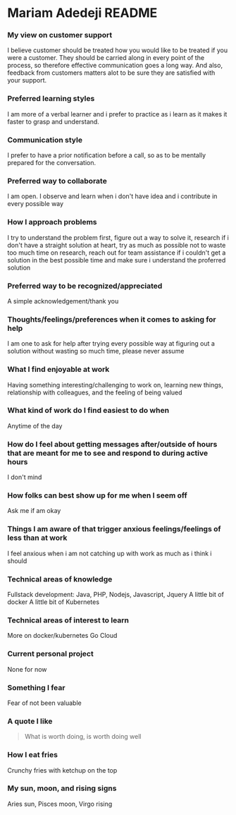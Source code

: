 # Mariam Adedeji README

### My view on customer support
I believe customer should be treated how you would like to be treated if you were a customer. They should be carried along in every point of the process, so therefore effective communication goes a long way. And also, feedback from customers matters alot to be sure they are satisfied with your support.

### Preferred learning styles
I am more of a verbal learner and i prefer to practice as i learn as it makes it faster to grasp and understand. 

### Communication style
I prefer to have a prior notification before a call, so as to be mentally prepared for the conversation.

### Preferred way to collaborate
I am open. I observe and learn when i don't have idea and i contribute in every possible way

### How I approach problems
I try to understand the problem first, figure out a way to solve it, research if i don't have a straight solution at heart, try as much as possible not to waste too much time on research, reach out for team assistance if i couldn't get a solution in the best possible time and make sure i understand the proferred solution

### Preferred way to be recognized/appreciated
A simple acknowledgement/thank you

### Thoughts/feelings/preferences when it comes to asking for help
I am one to ask for help after trying every possible way at figuring out a solution without wasting so much time, please never assume 

### What I find enjoyable at work
Having something interesting/challenging to work on, learning new things, relationship with colleagues, and the feeling of being valued

### What kind of work do I find easiest to do when
Anytime of the day

### How do I feel about getting messages after/outside of hours that are meant for me to see and respond to during active hours
I don't mind

### How folks can best show up for me when I seem off
Ask me if am okay

### Things I am aware of that trigger anxious feelings/feelings of less than at work
I feel anxious when i am not catching up with work as much as i think i should 

### Technical areas of knowledge
Fullstack development: Java, PHP, Nodejs, Javascript, Jquery
A little bit of docker 
A little bit of Kubernetes 

### Technical areas of interest to learn
More on docker/kubernetes
Go
Cloud 

### Current personal project
None for now

### Something I fear
Fear of not been valuable 

### A quote I like
> What is worth doing, is worth doing well

### How I eat fries
Crunchy fries with ketchup on the top

### My sun, moon, and rising signs
Aries sun, Pisces moon, Virgo rising
